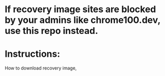 # If recovery image sites are blocked by your admins like chrome100.dev, use this repo instead.

# Instructions:
How to download recovery image,
